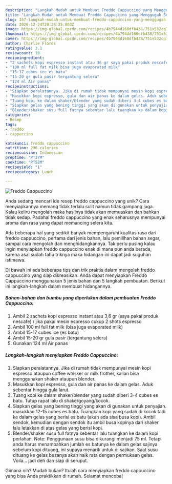 ```yaml
---
description: "Langkah Mudah untuk Membuat Freddo Cappuccino yang Menggugah Selera"
title: "Langkah Mudah untuk Membuat Freddo Cappuccino yang Menggugah Selera"
slug: 357-langkah-mudah-untuk-membuat-freddo-cappuccino-yang-menggugah-selera
date: 2020-12-24T20:28:25.803Z
image: https://img-global.cpcdn.com/recipes/4b7944d160dfb438/751x532cq70/freddo-cappuccino-foto-resep-utama.jpg
thumbnail: https://img-global.cpcdn.com/recipes/4b7944d160dfb438/751x532cq70/freddo-cappuccino-foto-resep-utama.jpg
cover: https://img-global.cpcdn.com/recipes/4b7944d160dfb438/751x532cq70/freddo-cappuccino-foto-resep-utama.jpg
author: Charlie Flores
ratingvalue: 3.1
reviewcount: 10
recipeingredient:
- "2 sachets kopi espresso instant atau 36 gr saya pakai produk nescafe  jika pakai mesin espresso cukup 2 shots espresso"
- "100 ml full fat milk bisa juga evaporated milk"
- "15-17 cubes ice es batu"
- "15-20 gr gula pasir tergantung selera"
- "124 ml Air panas"
recipeinstructions:
- "Siapkan peralatannya. Jika di rumah tidak mempunyai mesin kopi espresso ataupun coffee whisker or milk frother, kalian bisa menggunakan shaker ataupun blender."
- "Masukkan kopi espresso, gula dan air panas ke dalam gelas. Aduk sebentar hingga gula larut."
- "Tuang kopi ke dalam shaker/blender yang sudah diberi 3-4 cubes es batu. Tutup rapat lalu di shake/goyang/kocok."
- "Siapkan gelas yang bening tinggi yang akan di gunakan untuk penyajian. masukkan 12-15 cubes es batu. Tuangkan kopi yang sudah di kocok tadi ke dalam gelas yang berisi es batu (akan ada sisa busa kopi). Ambil sendok, kemudian dengan sendok itu ambil busa kopinya dari shaker lalu letakkan di atas gelas yang berisi kopi."
- "Blender/shaker susu full fatnya sebentar lalu tuangkan ke dalam kopi perlahan. Note: Penggunaan susu bisa dikurangi menjadi 75 ml. Tetapi anda harus menambahkan jumlah es batunya ke dalam gelas sajinya sebelum kopi dituang, ini supaya menarik untuk di sajikan. Saat susu dituang ke gelas busanya akan naik rata dengan permukaan gelas. Voila... jadi deh dan siap di seruput."
categories:
- Resep
tags:
- freddo
- cappuccino

katakunci: freddo cappuccino 
nutrition: 236 calories
recipecuisine: Indonesian
preptime: "PT37M"
cooktime: "PT52M"
recipeyield: "1"
recipecategory: Lunch

---
```



![Freddo Cappuccino](https://img-global.cpcdn.com/recipes/4b7944d160dfb438/751x532cq70/freddo-cappuccino-foto-resep-utama.jpg)

Anda sedang mencari ide resep freddo cappuccino yang unik? Cara menyiapkannya memang tidak terlalu sulit namun tidak gampang juga. Kalau keliru mengolah maka hasilnya tidak akan memuaskan dan bahkan tidak sedap. Padahal freddo cappuccino yang enak seharusnya mempunyai aroma dan rasa yang dapat memancing selera kita.

Ada beberapa hal yang sedikit banyak mempengaruhi kualitas rasa dari freddo cappuccino, pertama dari jenis bahan, lalu pemilihan bahan segar, sampai cara mengolah dan menghidangkannya. Tak perlu pusing kalau ingin menyiapkan freddo cappuccino enak di mana pun anda berada, karena asal sudah tahu triknya maka hidangan ini dapat jadi suguhan istimewa.




Di bawah ini ada beberapa tips dan trik praktis dalam mengolah freddo cappuccino yang siap dikreasikan. Anda dapat menyiapkan Freddo Cappuccino menggunakan 5 jenis bahan dan 5 langkah pembuatan. Berikut ini langkah-langkah dalam membuat hidangannya.

<!--inarticleads1-->

##### Bahan-bahan dan bumbu yang diperlukan dalam pembuatan Freddo Cappuccino:

1. Ambil 2 sachets kopi espresso instant atau 3,6 gr (saya pakai produk nescafe) / jika pakai mesin espresso cukup 2 shots espresso
1. Ambil 100 ml full fat milk (bisa juga evaporated milk)
1. Ambil 15-17 cubes ice (es batu)
1. Ambil 15-20 gr gula pasir (tergantung selera)
1. Gunakan 124 ml Air panas




<!--inarticleads2-->

##### Langkah-langkah menyiapkan Freddo Cappuccino:

1. Siapkan peralatannya. Jika di rumah tidak mempunyai mesin kopi espresso ataupun coffee whisker or milk frother, kalian bisa menggunakan shaker ataupun blender.
1. Masukkan kopi espresso, gula dan air panas ke dalam gelas. Aduk sebentar hingga gula larut.
1. Tuang kopi ke dalam shaker/blender yang sudah diberi 3-4 cubes es batu. Tutup rapat lalu di shake/goyang/kocok.
1. Siapkan gelas yang bening tinggi yang akan di gunakan untuk penyajian. masukkan 12-15 cubes es batu. Tuangkan kopi yang sudah di kocok tadi ke dalam gelas yang berisi es batu (akan ada sisa busa kopi). Ambil sendok, kemudian dengan sendok itu ambil busa kopinya dari shaker lalu letakkan di atas gelas yang berisi kopi.
1. Blender/shaker susu full fatnya sebentar lalu tuangkan ke dalam kopi perlahan. Note: Penggunaan susu bisa dikurangi menjadi 75 ml. Tetapi anda harus menambahkan jumlah es batunya ke dalam gelas sajinya sebelum kopi dituang, ini supaya menarik untuk di sajikan. Saat susu dituang ke gelas busanya akan naik rata dengan permukaan gelas. Voila... jadi deh dan siap di seruput.




Gimana nih? Mudah bukan? Itulah cara menyiapkan freddo cappuccino yang bisa Anda praktikkan di rumah. Selamat mencoba!
